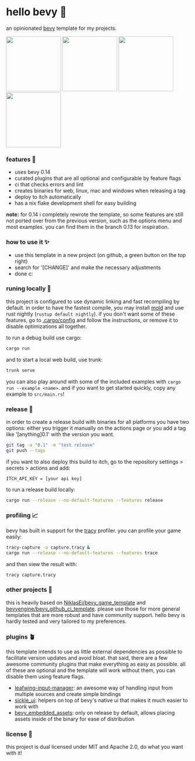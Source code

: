 # hello bevy 🦆

an opinionated [bevy](https://github.com/bevyengine/bevy) template for my projects.

<p float="left">
  <img src="https://github.com/eerii/hello-bevy/assets/22449369/5f736632-75ac-40ef-bd8e-3a66dc57a68a" height="150px" />
  <img src="https://github.com/eerii/hello-bevy/assets/22449369/f20dd7f6-3d91-4f22-8291-af287a12eaa3" height="150px" />
  <img src="https://github.com/eerii/hello-bevy/assets/22449369/ed8f0c5c-1ca9-41ee-aa48-ab97c69b3887" height="150px" />
  <img src="https://github.com/eerii/hello-bevy/assets/22449369/d4207538-73cb-4bb9-b463-9b345887a118" height="150px" />
</p>

### features 🌿

- uses bevy 0.14
- curated plugins that are all optional and configurable by feature flags
- ci that checks errors and lint
- creates binaries for web, linux, mac and windows when releasing a tag
- deploy to itch automatically
- has a nix flake development shell for easy building

**note:** for 0.14 i completely rewrote the template, so some features are still not ported over from the previous version, such as the options menu and most examples. you can find them in the branch 0.13 for inspiration.

### how to use it ✨

- use this template in a new project (on github, a green button on the top right)
- search for '[CHANGE]' and make the necessary adjustments
- done c:

### runing locally 🌺

this project is configured to use dynamic linking and fast recompiling by default.
in order to have the fastest compile, you may install [mold](https://github.com/rui314/mold) and use rust nightly (`rustup default nightly`).
if you don't want some of these features, go to [.cargo/config](.cargo/config) and follow the instructions, or remove it to disable optimizations all together.

to run a debug build use cargo:

```sh
cargo run
```

and to start a local web build, use trunk:

```sh
trunk serve
```

you can also play around with some of the included examples with `cargo run --example <name>`. and if you want to get started quickly, copy any example to `src/main.rs`!

### release 🌻

in order to create a release build with binaries for all platforms you have two options: either you trigger it manually on the actions page or you add a tag like '[anything]0.1' with the version you want.

```sh
git tag -a "0.1" -m "test release"
git push --tags
```

if you want to also deploy this build to itch, go to the repository settings > secrets > actions and add:

```
ITCH_API_KEY = [your api key]
```

to run a release build locally:

```sh
cargo run --release --no-default-features --features release
```

### profiling 📈

bevy has built in support for the [tracy](https://github.com/wolfpld/tracy) profiler. you can profile your game easily:

```sh
tracy-capture -o capture.tracy &
cargo run --release --no-default-features --features trace
```

and then view the result with:

```sh
tracy capture.tracy
```

### other projects 💖

this is heavily based on [NiklasEi/bevy_game_template](https://github.com/NiklasEi/bevy_game_template) and [bevyengine/bevy_github_ci_template](https://github.com/bevyengine/bevy_github_ci_template). please use those for more general templates that are more robust and have community support. hello bevy is hardly tested and very tailored to my preferences.

### plugins 🪴

this template intends to use as little external dependencies as possible to facilitate version updates and avoid bloat. that said, there are a few awesome community plugins that make everything as easy as possible. all of these are optional and the template will work without them, you can disable them using feature flags.

- [leafwing-input-manager](https://github.com/Leafwing-Studios/leafwing-input-manager): an awesome way of handling input from multiple sources and create simple bindings
- [sickle_ui](https://github.com/UmbraLuminosa/sickle_ui): helpers on top of bevy's native ui that makes it much easier to work with
- [bevy_embedded_assets](https://github.com/vleue/bevy_embedded_assets): only on release by default, allows placing assets inside of the binary for ease of distribution

### license 📝

this project is dual licensed under MIT and Apache 2.0, do what you want with it!
